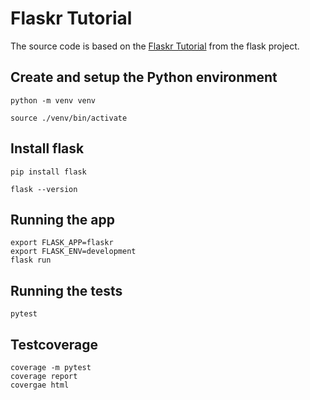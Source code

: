 # Flaskr Tutorial

The source code is based on the [Flaskr Tutorial](http://flask.pocoo.org/docs/1.0/tutorial/) from the flask project.

## Create and setup the Python environment
``` 
python -m venv venv
```

``` 
source ./venv/bin/activate
```

## Install flask
``` 
pip install flask
```

``` 
flask --version
```

## Running the app
``` 
export FLASK_APP=flaskr
export FLASK_ENV=development
flask run
```


## Running the tests

``` 
pytest
```


## Testcoverage

``` 
coverage -m pytest
coverage report
covergae html
```
